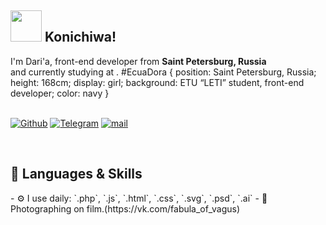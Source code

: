 ## <img src="https://media.giphy.com/media/VgCDAzcKvsR6OM0uWg/giphy.gif" width="50"> Konichiwa!

I'm Dari'a, front-end developer from <b>Saint Petersburg, Russia</b> 
<br/>and currently studying at .
#EcuaDora { 
  position: Saint Petersburg, Russia; 
  height: 168cm; 
  display: girl; 
  background: ETU “LETI” student, front-end developer; 
  color: navy 
}
<br/>
<br/>

<p>
  <a href="https://github.com/EcuaDora" target="_blank"><img alt="Github" src="https://img.shields.io/badge/GitHub-%2312100E.svg?&style=for-the-badge&logo=Github&logoColor=white"/></a> 
  <a href="https://t.me/sense_of_sadness" target="_blank"><img alt="Telegram" src="https://img.shields.io/badge/telegram-%231DA1F2.svg?&style=for-the-badge&logo=telegram&logoColor=white"/></a> 
   <a href="mailto: sidorinadasha14.12@gmail.com" target="_blank"><img alt="mail" src="https://img.shields.io/badge/gmail-D14836?&style=for-the-badge&logo=gmail&logoColor=white" /></a>
  
</p>
<br/>

## 🔧 Languages & Skills
<p>
  - ⚙️ I use daily: `.php`, `.js`, `.html`, `.css`, `.svg`, `.psd`, `.ai`
  - 🌱 Photographing on film.(https://vk.com/fabula_of_vagus)
  
  
  </p>
<br/>
<br/>



